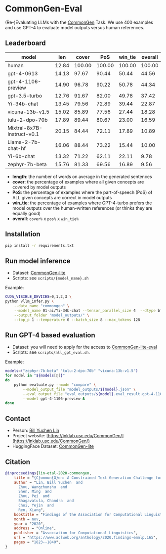 # CommonGen-Eval
(Re-)Evaluating LLMs with the [CommonGen](https://inklab.usc.edu/CommonGen/) Task. We use 400 examples and use GPT-4 to evaluate model outputs versus human references. 


## Leaderboard 

| model                      |   len |   cover |    PoS |   win_tie |   overall |
|----------------------------|-------|---------|--------|-----------|-----------|
| human                      | 12.84 |  100.00 | 100.00 |    100.00 |    100.00 |
| gpt-4-0613                 | 14.13 |   97.67 |  90.44 |     50.44 |     44.56 |
| gpt-4-1106-preview         | 14.90 |   96.78 |  90.22 |     50.78 |     44.34 |
| gpt-3.5-turbo              | 12.76 |   91.67 |  82.00 |     49.78 |     37.42 |
| Yi-34b-chat                | 13.45 |   79.56 |  72.89 |     39.44 |     22.87 |
| vicuna-13b-v1.5            | 15.02 |   85.89 |  77.56 |     27.44 |     18.28 |
| tulu-2-dpo-70b             | 17.89 |   89.44 |  80.67 |     23.00 |     16.59 |
| Mixtral-8x7B-Instruct-v0.1 | 20.15 |   84.44 |  72.11 |     17.89 |     10.89 |
| Llama-2-7b-chat-hf         | 16.06 |   88.44 |  73.22 |     15.44 |     10.00 |
| Yi-6b-chat                 | 13.32 |   71.22 |  62.11 |     22.11 |      9.78 |
| zephyr-7b-beta             | 15.76 |   81.33 |  69.56 |     16.89 |      9.56 |

- **length**: the number of words on average in the generated sentences
- **cover**: the percentage of examples where all given concepts are covered by model outputs 
- **PoS**: the percentage of examples where the part-of-speech (PoS) of ALL given concepts are correct in model outputs
- **win_tie**: the percentage of examples where GPT-4-turbo prefers the model outputs over the human-written references (or thinks they are equally good)
- **overall**: `cover%` x `pos%` x `win_tie%` 

## Installation 

```bash 
pip install -r requirements.txt
```

## Run model inference

- Dataset: [CommonGen-lite](https://huggingface.co/datasets/allenai/commongen_lite) 
- Scripts: see `scripts/{model_name}.sh`

Example:

```bash
CUDA_VISIBLE_DEVICES=0,1,2,3 \
python vllm_infer.py \
    --data_name "commongen" \
    --model_name 01-ai/Yi-34b-chat --tensor_parallel_size 4  --dtype bfloat16 \
    --output_folder "model_outputs/" \
    --top_p 1 --temperature 0 --batch_size 8 --max_tokens 128
```

## Run GPT-4 based evaluation 

- Dataset: you will need to apply for the access to [CommonGen-lite-eval](https://huggingface.co/datasets/allenai/commongen_lite_eval) 
- Scripts: see `scripts/all_gpt_eval.sh`.

Example: 
```bash
models=("zephyr-7b-beta" "tulu-2-dpo-70b" "vicuna-13b-v1.5")
for model in "${models[@]}"
do 
    python evaluate.py --mode "compare" \
        --model_output_file "model_outputs/${model}.json" \
        --eval_output_file "eval_outputs/${model}.eval_result.gpt-4-1106-preview.json" \
        --model gpt-4-1106-preview &
done
```

## Contact 

- Person: [Bill Yuchen Lin](https://yuchenlin.xyz/)
- Project website: [https://inklab.usc.edu/CommonGen/](https://inklab.usc.edu/CommonGen/)
- HuggingFace Dataset: [CommonGen-lite](https://huggingface.co/datasets/allenai/commongen_lite) 

## Citation 

```bibtex
@inproceedings{lin-etal-2020-commongen,
    title = "{C}ommon{G}en: A Constrained Text Generation Challenge for Generative Commonsense Reasoning",
    author = "Lin, Bill Yuchen  and
      Zhou, Wangchunshu  and
      Shen, Ming  and
      Zhou, Pei  and
      Bhagavatula, Chandra  and
      Choi, Yejin  and
      Ren, Xiang",
    booktitle = "Findings of the Association for Computational Linguistics: EMNLP 2020",
    month = nov,
    year = "2020",
    address = "Online",
    publisher = "Association for Computational Linguistics",
    url = "https://www.aclweb.org/anthology/2020.findings-emnlp.165",
    pages = "1823--1840", 
}
```


